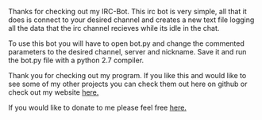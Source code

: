 Thanks for checking out my IRC-Bot. This irc bot is very simple, all that it does is connect to your desired channel and creates a new text file logging all the data that the irc channel recieves while its idle in the chat.

To use this bot you will have to open bot.py and change the commented parameters to the desired channel, server and nickname.
Save it and run the bot.py file with a python 2.7 compiler.

Thank you for checking out my program. If you like this and would like to see some of my other projects you can check them out here on github or check out my website <a href="www.dillonpines.com">here.</a></em></span>

If you would like to donate to me please feel free <a href="https://paypal.me/DillonPines?locale.x=en_US">here.</a></em></span></p>
